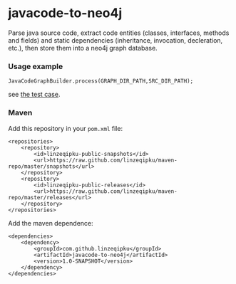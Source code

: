 # javacode-to-neo4j

Parse java source code, extract code entities (classes, interfaces, methods and fields) and static dependencies (inheritance, invocation, decleration, etc.), then store them into a neo4j graph database.

### Usage example

``
JavaCodeGraphBuilder.process(GRAPH_DIR_PATH,SRC_DIR_PATH);
``

see [the test case](https://github.com/linzeqipku/javacode-to-neo4j/blob/master/src/test/java/com/github/linzeqipku/javacode_to_neo4j/JavaCodeGraphBuilderTest.java).

### Maven

Add this repository in your ``pom.xml`` file:

```
<repositories>
    <repository>
        <id>linzeqipku-public-snapshots</id>
        <url>https://raw.github.com/linzeqipku/maven-repo/master/snapshots</url>
    </repository>
    <repository>
        <id>linzeqipku-public-releases</id>
        <url>https://raw.github.com/linzeqipku/maven-repo/master/releases</url>
    </repository>
</repositories>
```

Add the maven dependence:

```
<dependencies>
    <dependency>
        <groupId>com.github.linzeqipku</groupId>
        <artifactId>javacode-to-neo4j</artifactId>
        <version>1.0-SNAPSHOT</version>
    </dependency>
</dependencies>
```
